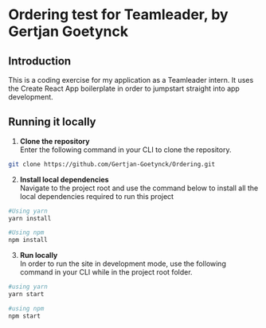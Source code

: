 # Ordering test for Teamleader, by Gertjan Goetynck

## Introduction

This is a coding exercise for my application as a Teamleader intern. It uses the Create React App boilerplate in order to jumpstart straight into app development.

## Running it locally

1. **Clone the repository**\
   Enter the following command in your CLI to clone the repository.

```sh
git clone https://github.com/Gertjan-Goetynck/Ordering.git
```

2. **Install local dependencies**\
   Navigate to the project root and use the command below to install all the local dependencies required to run this project

```sh
#Using yarn
yarn install
```

```sh
#Using npm
npm install
```

3. **Run locally**\
   In order to run the site in development mode, use the following command in your CLI while in the project root folder.

```sh
#using yarn
yarn start
```

```sh
#using npm
npm start
```
